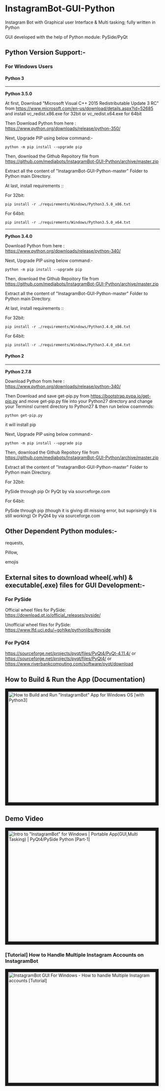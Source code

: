 # InstagramBot-GUI-Python

Instagram Bot with Graphical user Interface &amp; Multi tasking; fully written in Python

GUI developed with the help of Python module: PySide/PyQt



## Python Version Support:-

### For Windows Users

#### Python 3

________________________________

**Python 3.5.0**

At first, Download "Microsoft Visual C++ 2015 Redistributable Update 3 RC" from https://www.microsoft.com/en-us/download/details.aspx?id=52685 and install vc_redist.x86.exe for 32bit or vc_redist.x64.exe for 64bit

Then Download Python from here : https://www.python.org/downloads/release/python-350/

Next, Upgrade PIP using below command:-

`python -m pip install --upgrade pip`

Then, download the Github Repoitory file from https://github.com/mediabots/InstagramBot-GUI-Python/archive/master.zip

Extract all the content of "InstagramBot-GUI-Python-master" Folder to Python main Directory.

At last, install requirements ::

For 32bit: 

`pip install -r ./requirements/Windows/Python3.5.0_x86.txt`

For 64bit:

`pip install -r ./requirements/Windows/Python3.5.0_x64.txt`

________________________________

**Python 3.4.0**

Download Python from here : https://www.python.org/downloads/release/python-340/

Next, Upgrade PIP using below command:-

`python -m pip install --upgrade pip`

Then, download the Github Repoitory file from https://github.com/mediabots/InstagramBot-GUI-Python/archive/master.zip

Extract all the content of "InstagramBot-GUI-Python-master" Folder to Python main Directory.

At last, install requirements ::

For 32bit:

`pip install -r ./requirements/Windows/Python3.4.0_x86.txt`

For 64bit:

`pip install -r ./requirements/Windows/Python3.4.0_x64.txt`


#### Python 2

________________________________

**Python 2.7.8**

Download Python from here : https://www.python.org/downloads/release/python-340/

Then Download and save get-pip.py from https://bootstrap.pypa.io/get-pip.py and move get-pip.py file into your Python27 directory and change your Terminsl current directory to Python27 & then run below coammnds:

`python get-pip.py`

it will install pip 

Next, Upgrade PIP using below command:-

`python -m pip install --upgrade pip`

Then, download the Github Repoitory file from https://github.com/mediabots/InstagramBot-GUI-Python/archive/master.zip

Extract all the content of "InstagramBot-GUI-Python-master" Folder to Python main Directory.

For 32bit:

PySide through pip Or PyQt by via sourceforge.com

For 64bit:

PySide through pip (though it is giving dll missing error, but suprisingly it is still working) Or PyQt4 by via sourceforge.com

## Other Dependent Python modules:-

requests,

Pillow,

emojis


## External sites to download wheel(.whl) & executable(.exe) files for GUI Development:-

### For PySide

Official wheel files for PySide:
https://download.qt.io/official_releases/pyside/

Unofficial wheel files for PySide:
https://www.lfd.uci.edu/~gohlke/pythonlibs/#pyside

### For PyQt4

https://sourceforge.net/projects/pyqt/files/PyQt4/PyQt-4.11.4/
or
https://sourceforge.net/projects/pyqt/files/PyQt4/
or
https://www.riverbankcomputing.com/software/pyqt/download


## How to Build & Run the App (Documentation)

<a href="http://www.youtube.com/watch?feature=player_embedded&v=KEl1n5S-RSw" target="_blank"><img src="http://img.youtube.com/vi/KEl1n5S-RSw/0.jpg" 
alt='How to Build and Run "InstagramBot" App for Windows OS [with Python3]' width="480" height="360" border="10" /></a>


## Demo Video

<a href="http://www.youtube.com/watch?feature=player_embedded&v=6HdsJ54bfoE" target="_blank"><img src="http://img.youtube.com/vi/6HdsJ54bfoE/0.jpg" 
alt='Intro to "InstagramBot" for Windows | Portable App(GUI,Multi Tasking) | PyQt4/PySide Python [Part-1]' width="480" height="360" border="10" /></a>

### [Tutorial] How to Handle Multiple Instagram Accounts on InstagramBot
<a href="http://www.youtube.com/watch?feature=player_embedded&v=XCvXpeTSxpU" target="_blank"><img src="http://img.youtube.com/vi/XCvXpeTSxpU/0.jpg" 
alt="InstagramBot GUI For Windows - How to handle Multiple Instagram accounts [Tutorial]" width="480" height="360" border="10" /></a>

